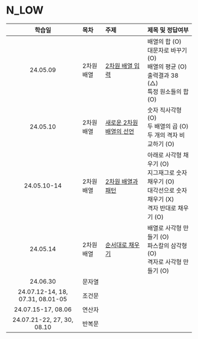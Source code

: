 # N_LOW

|              학습일              | 목차       | 주제                                                                         | 제목 및 정답여부                                                                                               |
| :------------------------------: | :--------- | :--------------------------------------------------------------------------- | :------------------------------------------------------------------------------------------------------------- |
|             24.05.09             | 2차원 배열 | [2차원 배열 입력](./2차원%20배열/2차원%20배열%20입력.js)                     | 배열의 합 (O)<br>대문자로 바꾸기 (O)<br>배열의 평균 (O)<br>출력결과 38 (△)<br>특정 원소들의 합 (O)             |
|             24.05.10             | 2차원 배열 | [새로운 2차원 배열의 선언](./2차원%20배열/새로운%202차원%20배열의%20선언.js) | 숫자 직사각형 (O)<br>두 배열의 곱 (O)<br>두 개의 격자 비교하기 (O)                                             |
|           24.05.10-14            | 2차원 배열 | [2차원 배열과 패턴](./2차원%20배열/2차원%20배열과%20패턴.js)                 | 아래로 사각형 채우기 (O)<br>지그재그로 숫자 채우기 (O)<br>대각선으로 숫자 채우기 (X)<br>격자 반대로 채우기 (O) |
|             24.05.14             | 2차원 배열 | [순서대로 채우기](./2차원%20배열/순서대로%20채우기.js)                       | 배열로 사각형 만들기 (O)<br>파스칼의 삼각형 (O)<br>격자로 사각형 만들기 (O)                                    |
|             24.06.30             | 문자열     |
| 24.07.12-14, 18, 07.31, 08.01-05 | 조건문     |
|        24.07.15-17, 08.06        | 연산자     |
|    24.07.21-22, 27, 30, 08.10    | 반복문     |
